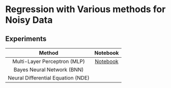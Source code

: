 # Regression with Various methods for Noisy Data

## Experiments

Method | Notebook
:----: | :------:
Multi-Layer Perceptron (MLP) | [Notebook](./Noisy_MLP.ipynb)
Bayes Neural Network (BNN) | 
Neural Differential Equation (NDE) | 
